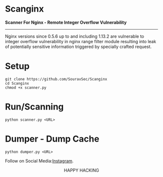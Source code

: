 # Scanginx
**Scanner For Nginx - Remote Integer Overflow Vulnerability**

---

Nginx versions since 0.5.6 up to and including 1.13.2 are vulnerable to integer overflow vulnerability in nginx range filter module resulting into leak of potentially sensitive information triggered by specially crafted request.

# Setup
    git clone https://github.com/SouravSec/Scanginx
    cd Scanginx
    chmod +x scanner.py
 
 # Run/Scanning
    python scanner.py <URL>
 # Dumper - Dump Cache
    python dumper.py <URL>
  
 Follow on Social Media:[Instagram](https://www.instagram.com/itninja.official).
    
 <p align="center">
 HAPPY HACKING
</p>
 
